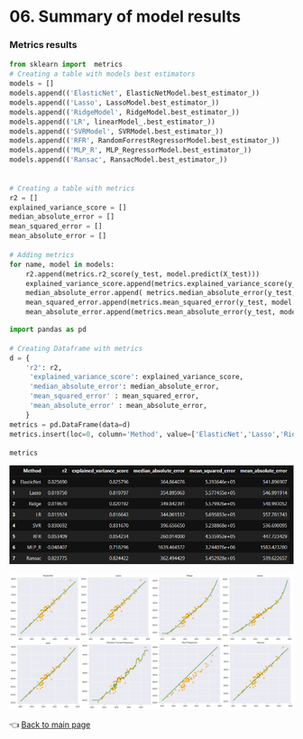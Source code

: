 
# 06. Summary of model results

### Metrics results

```python
from sklearn import  metrics
# Creating a table with models best estimators
models = []
models.append(('ElasticNet', ElasticNetModel.best_estimator_))
models.append(('Lasso', LassoModel.best_estimator_))
models.append(('RidgeModel', RidgeModel.best_estimator_))
models.append(('LR', linearModel_.best_estimator_))
models.append(('SVRModel', SVRModel.best_estimator_))
models.append(('RFR', RandomForrestRegressorModel.best_estimator_))
models.append(('MLP_R', MLP_RegressorModel.best_estimator_))
models.append(('Ransac', RansacModel.best_estimator_))


# Creating a table with metrics
r2 = []
explained_variance_score = []
median_absolute_error = []
mean_squared_error = []
mean_absolute_error = []

# Adding metrics
for name, model in models:
    r2.append(metrics.r2_score(y_test, model.predict(X_test)))
    explained_variance_score.append(metrics.explained_variance_score(y_test, model.predict(X_test)))
    median_absolute_error.append( metrics.median_absolute_error(y_test, model.predict(X_test)))
    mean_squared_error.append(metrics.mean_squared_error(y_test, model.predict(X_test)))
    mean_absolute_error.append(metrics.mean_absolute_error(y_test, model.predict(X_test)))
```

```python
import pandas as pd

# Creating Dataframe with metrics
d = {
    'r2': r2, 
     'explained_variance_score': explained_variance_score, 
     'median_absolute_error': median_absolute_error,
     'mean_squared_error' : mean_squared_error,
     'mean_absolute_error' : mean_absolute_error,
    }
metrics = pd.DataFrame(data=d)
metrics.insert(loc=0, column='Method', value=['ElasticNet','Lasso','Ridge','LR','SVR','RFR','MLP_R','Ransac'])
          
metrics
```


![MetricsResults.PNG](https://github.com/MateoMat/PHARMA_WEEKLY_SELL_OUT_ESTIMATION/blob/master/06.Summary%20of%20model%20results/img/MetricsResults.PNG )

![SummaryGraph.PNG](https://github.com/MateoMat/PHARMA_WEEKLY_SELL_OUT_ESTIMATION/blob/master/06.Summary%20of%20model%20results/img/Summary.png )

:point_left: [Back to main page](https://github.com/MateoMat/PHARMA_WEEKLY_SELL_OUT_ESTIMATION)














